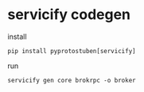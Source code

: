 # servicify codegen

install

```shell
pip install pyprotostuben[servicify]
```

run

```shell
servicify gen core brokrpc -o broker
```
